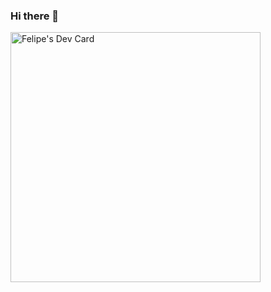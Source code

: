 ### Hi there 👋

<!--
**fcaroca91/fcaroca91** is a ✨ _special_ ✨ repository because its `README.md` (this file) appears on your GitHub profile.

Here are some ideas to get you started:

- 🔭 I’m currently working on ...
- 🌱 I’m currently learning ...
- 👯 I’m looking to collaborate on ...
- 🤔 I’m looking for help with ...
- 💬 Ask me about ...
- 📫 How to reach me: ...
- 😄 Pronouns: ...
- ⚡ Fun fact: ...
-->

<a href="https://app.daily.dev/fcaroca"><img src="https://api.daily.dev/devcards/3b73b407c3fb4b7f84a1123d7fa86470.png?r=l2v" width="400" alt="Felipe's Dev Card"/></a>
